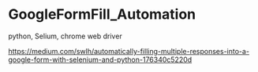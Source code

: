 # GoogleFormFill_Automation

python, Selium, chrome web driver

https://medium.com/swlh/automatically-filling-multiple-responses-into-a-google-form-with-selenium-and-python-176340c5220d